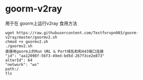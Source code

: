 # goorm-v2ray

用于在 goorm上运行v2ray
食用方法
```shell
wget https://raw.githubusercontent.com/Testforvpn003/goorm-v2ray/master/goormv2.sh
chmod +x goormv2.sh
./goormv2.sh
直接用goorm上的Run URL & Port域名和和443端口连接
"id": "aa12098f-56f3-49ed-bd5d-267f3ce2e873"
alterId": 64
"network": "ws"
path:/
tls
